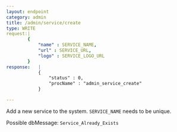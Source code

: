 ```yaml
---
layout: endpoint
category: admin
title: /admin/service/create
type: WRITE
request:|
        {
            "name" : SERVICE_NAME,
            "url" : SERVICE_URL,
            "logo" : SERVICE_LOGO_URL
        }
response:   |
            {
                "status" : 0,
                "procName" : "admin_service_create"
            }

---
```


Add a new service to the system. `SERVICE_NAME` needs to be unique.

Possible dbMessage: `Service_Already_Exists`